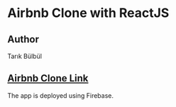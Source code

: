 # Airbnb Clone with ReactJS 

## Author 

Tarık Bülbül 

## [Airbnb Clone Link](https://airbnb-clone-41687.firebaseapp.com/) 

The app is deployed using Firebase.
